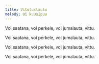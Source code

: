 ```yaml
---
title: Vitutuslaulu
melody: Oi kuusipuu
---
```

Voi saatana, voi perkele,
voi jumalauta, vittu.

Voi saatana, voi perkele,
voi jumalauta, vittu.

Voi saatana, voi perkele,
voi jumalauta, vittu.

Voi saatana, voi perkele,
voi jumalauta, vittu.

